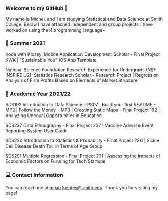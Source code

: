 ### Welcome to my GitHub 👋

My name is Michel, and I am studying Statistical and Data Science at Smith College. Below I have attached independent and group projects I have worked on using the R programming language~

### 📙 Summer 2021

Kode with Klossy: Mobile Application Development Scholar
    - Final Project KWK | "Sustainable You" iOS App Template
    
National Science Foundation Research Experience for Undergrads (NSF INSPIRE U2): Statistics Research Scholar
    - Research Project | Regression Analysis of Firm Profits Based on Elements of Market Structure


### 📗 Academic Year 2021/22   

SDS192 Introduction to Data Science 
    - PS07 | Build your first README 
    - MP2 | Follow the Money 
    - MP3 | Creating Static Maps 
    - Final Project 192 | Analyzing Unequal Opportunities in Education
    
SDS237 Data Ethnography 
    - Final Project 237 | Vaccine Adverse Event Reporting System User Guide 
    
SDS220 Introduction to Statistics & Probability 
    - Final Project 220 | Sickle Cell Disease Death Toll in Terms of Age Group
    
SDS291 Multiple Regression
    - Final Project 291 | Assessing the Impacts of Economic Factors on Funding for Tech Startups
 
 ### 💻 Contact Information 
 
You can reach me at mruizfuentes@smith.edu. Thank you for visiting my page!

<!--
**michelruizfuentes/michelruizfuentes** is a ✨ _special_ ✨ repository because its `README.md` (this file) appears on your GitHub profile.

Here are some ideas to get you started:

- 🔭 I’m currently working on ...
- 🌱 I’m currently learning ...
- 👯 I’m looking to collaborate on ...
- 🤔 I’m looking for help with ...
- 💬 Ask me about ...
- 📫 How to reach me: ...
- 😄 Pronouns: ...
- ⚡ Fun fact: ...
-->
